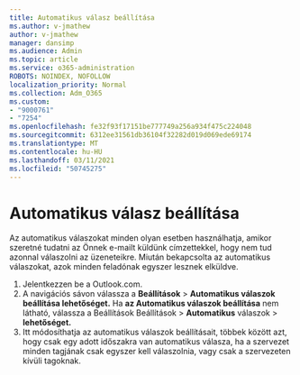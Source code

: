 ```yaml
---
title: Automatikus válasz beállítása
ms.author: v-jmathew
author: v-jmathew
manager: dansimp
ms.audience: Admin
ms.topic: article
ms.service: o365-administration
ROBOTS: NOINDEX, NOFOLLOW
localization_priority: Normal
ms.collection: Adm_O365
ms.custom:
- "9000761"
- "7254"
ms.openlocfilehash: fe32f93f17151be777749a256a934f475c224048
ms.sourcegitcommit: 6312ee31561db36104f32282d019d069ede69174
ms.translationtype: MT
ms.contentlocale: hu-HU
ms.lasthandoff: 03/11/2021
ms.locfileid: "50745275"
---
```

# <a name="set-up-an-automatic-reply"></a>Automatikus válasz beállítása

Az automatikus válaszokat minden olyan esetben használhatja, amikor szeretné tudatni az Önnek e-mailt küldünk címzettekkel, hogy nem tud azonnal válaszolni az üzeneteikre. Miután bekapcsolta az automatikus válaszokat, azok minden feladónak egyszer lesznek elküldve.

1. Jelentkezzen be a Outlook.com.
2. A navigációs sávon válassza a **Beállítások**  >  **Automatikus válaszok beállítása lehetőséget.** Ha **az Automatikus válaszok beállítása** nem látható, válassza a Beállítások Beállítások   >  **Automatikus** válaszok  >  **lehetőséget.**
3. Itt módosíthatja az automatikus válaszok beállításait, többek között azt, hogy csak egy adott időszakra van automatikus válasza, ha a szervezet minden tagjának csak egyszer kell válaszolnia, vagy csak a szervezeten kívüli tagoknak.
